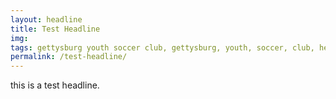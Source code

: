 ```yaml
---
layout: headline
title: Test Headline
img: 
tags: gettysburg youth soccer club, gettysburg, youth, soccer, club, headline
permalink: /test-headline/
---
```

this is a test headline.
